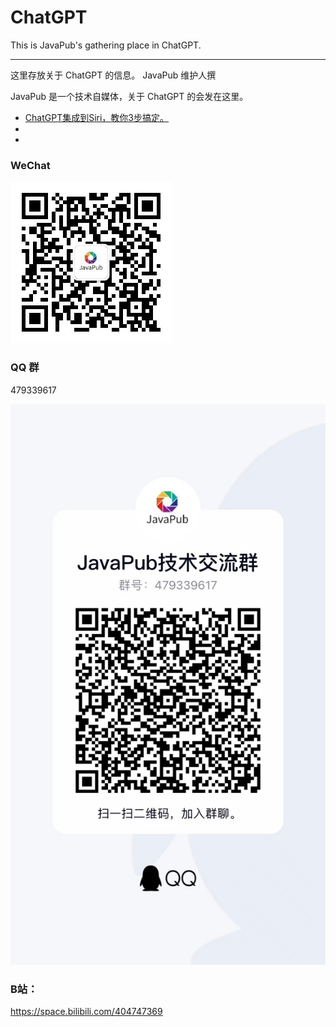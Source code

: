 # ChatGPT
This is JavaPub's gathering place in ChatGPT.

---

这里存放关于 ChatGPT 的信息。 JavaPub 维护人撰


JavaPub 是一个技术自媒体，关于 ChatGPT 的会发在这里。


- [ChatGPT集成到Siri，教你3步搞定。](https://www.douyin.com/video/7201771558904319247)
- []()
- []()

### WeChat


<a name="公众号"><img src="68747470733a2f2f747661342e73696e61696d672e636e2f6d773639302f30303746334343386c793168306a7065627a6235316a33303736303736676c772e6a7067.jpeg" alt="公众号"></a>



### QQ 群

479339617



<a name="QQ群"><img src="WechatIMG49.jpeg" alt="QQ"></a>


### B站：

https://space.bilibili.com/404747369

